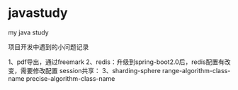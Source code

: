 # javastudy
my java study

项目开发中遇到的小问题记录

1、pdf导出，通过freemark
2、redis：升级到spring-boot2.0后，redis配置有改变，需要修改配置
    session共享：
3、sharding-sphere
    range-algorithm-class-name
    precise-algorithm-class-name
